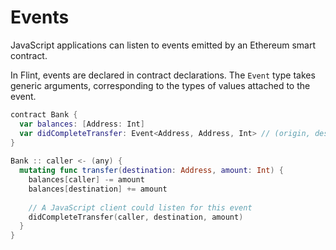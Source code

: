 # Events
JavaScript applications can listen to events emitted by an Ethereum smart contract.

In Flint, events are declared in contract declarations. The `Event` type takes generic arguments, corresponding to the types of values attached to the event.
```swift
contract Bank {
  var balances: [Address: Int]
  var didCompleteTransfer: Event<Address, Address, Int> // (origin, destination, amount)
}
​
Bank :: caller <- (any) {
  mutating func transfer(destination: Address, amount: Int) {
    balances[caller] -= amount
    balances[destination] += amount
​
    // A JavaScript client could listen for this event
    didCompleteTransfer(caller, destination, amount)
  }
}
```
